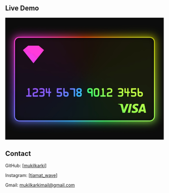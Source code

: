 ## Live Demo

![](https://github.com/mukilkarki/Rainbow-Credit-Card/blob/887297f345a295c24b040a76bb9f077c1a32a41a/demo/demo.jpg.jpg)

## Contact

GitHub: [[mukilkarki](https://github.com/mukilkarki)]

Instagram: [[tiamat_wave](https://www.instagram.com/tiamat_wave)]

Gmail: mukilkarkimail@gmail.com
